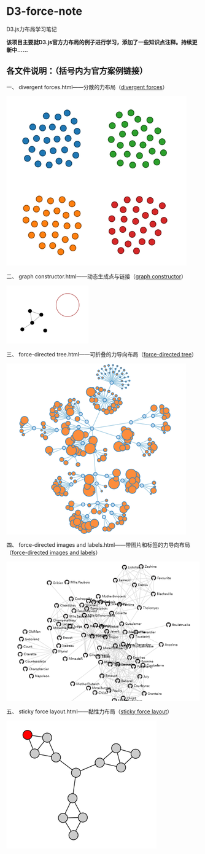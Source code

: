 # D3-force-note
D3.js力布局学习笔记

**该项目主要就D3.js官方力布局的例子进行学习，添加了一些知识点注释。持续更新中……**

## 各文件说明：（括号内为官方案例链接）

一、 divergent forces.html——分散的力布局（[divergent forces](http://bl.ocks.org/mbostock/1021841)）

![](https://raw.githubusercontent.com/cucluoting/D3-force-note/master/img/divergent%20forces.png)

二、 graph constructor.html——动态生成点与链接（[graph constructor](http://bl.ocks.org/mbostock/929623)）

![](https://raw.githubusercontent.com/cucluoting/D3-force-note/master/img/graph%20constructor.png)

三、 force-directed tree.html——可折叠的力导向布局（[force-directed tree](http://bl.ocks.org/mbostock/1062288)）

![](https://raw.githubusercontent.com/cucluoting/D3-force-note/master/img/force-directed%20tree.png)

四、 force-directed images and labels.html——带图片和标签的力导向布局（[force-directed images and labels](http://bl.ocks.org/mbostock/950642)）

![](https://raw.githubusercontent.com/cucluoting/D3-force-note/master/img/force-directed%20images%20and%20labels.png)

五、 sticky force layout.html——黏性力布局（[sticky force layout](http://bl.ocks.org/mbostock/3750558)）

![](https://raw.githubusercontent.com/cucluoting/D3-force-note/master/img/sticky%20force%20layout.png)
